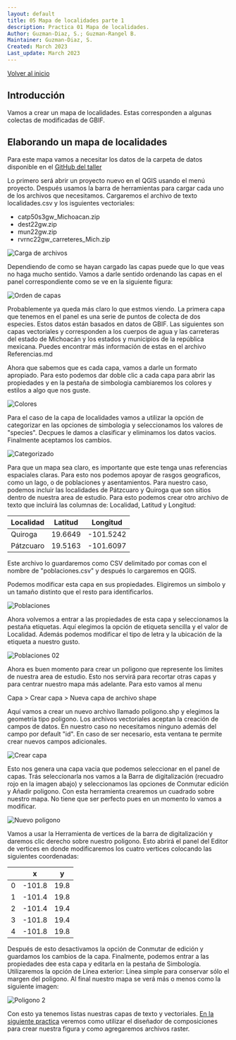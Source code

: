 ```yaml
---
layout: default
title: 05 Mapa de localidades parte 1
description: Practica 01 Mapa de localidades.
Author: Guzman-Diaz, S.; Guzman-Rangel B. 
Maintainer: Guzman-Diaz, S.
Created: March 2023
Last_update: March 2023
---
```

[Volver al inicio](index.md)

## Introducción 

Vamos a crear un mapa de localidades. Estas corresponden a algunas colectas de modificadas de GBIF.

## Elaborando un mapa de localidades
Para este mapa vamos a necesitar los datos de la carpeta de datos disponible en el [GitHub del taller](https://github.com/Zcrass/QGIS_workshop_2023/)

Lo primero será abrir un proyecto nuevo en el QGIS usando el menú proyecto. Después usamos la barra de herramientas para cargar cada uno de los archivos que necesitamos. Cargaremos el archivo de texto localidades.csv y los isguientes vectoriales:
- catp50s3gw_Michoacan.zip
- dest22gw.zip
- mun22gw.zip
- rvrnc22gw_carreteres_Mich.zip

![Carga de archivos](assets/images/05.01_carga.png)

Dependiendo de como se hayan cargado las capas puede que lo que veas no haga mucho sentido. Vamos a darle sentido ordenando las capas en el panel correspondiente como se ve en la siguiente figura:

![Orden de capas](assets/images/05.02_capas.png)

Probablemente ya queda más claro lo que estmos viendo. La primera capa que tenemos en el panel es una serie de puntos de colecta de dos especies. Estos datos están basados en datos de GBIF. Las siguientes son capas vectoriales y corresponden a los cuerpos de agua y las carreteras del estado de Michoacán y los estados y municipios de la república mexicana. Puedes encontrar más información de estas en el archivo Referencias.md

Ahora que sabemos que es cada capa, vamos a darle un formato apropiado. Para esto podemos dar doble clic a cada capa para abrir las propiedades y en la pestaña de simbologia cambiaremos los colores y estilos a algo que nos guste.

![Colores](assets/images/05.03_colores.png)

Para el caso de la capa de localidades vamos a utilizar la opción de categorizar en las opciones de simbologia y seleccionamos los valores de "species". Decpues le damos a clasificar y eliminamos los datos vacios. Finalmente aceptamos los cambios.

![Categorizado](assets/images/05.04_categorizado.png)

Para que un mapa sea claro, es importante que este tenga unas referencias espaciales claras. Para esto nos podemos apoyar de rasgos geograficos, como un lago, o de poblaciones y asentamientos. Para nuestro caso, podemos incluir las localidades de Pátzcuaro y Quiroga que son sitios dentro de nuestra area de estudio. Para esto podemos crear otro archivo de texto que incluirá las columnas de: Localidad, Latitud y Longitud:

| Localidad | Latitud | Longitud  |
| ------    | ------- | --------  |
| Quiroga   | 19.6649 | -101.5242 | 
| Pátzcuaro | 19.5163 | -101.6097 |

Este archivo lo guardaremos como CSV delimitado por comas con el nombre de "poblaciones.csv" y después lo cargaremos en QGIS.

Podemos modificar esta capa en sus propiedades. Eligiremos un simbolo y un tamaño distinto que el resto para identificarlos.

![Poblaciones](assets/images/05.05_poblaciones.png)

Ahora volvemos a entrar a las propiedades de esta capa y seleccionamos la pestaña etiquetas. Aquí elegimos la opción de etiqueta sencilla y el valor de Localidad. Además podemos modificar el tipo de letra y la ubicación de la etiqueta a nuestro gusto.

![Poblaciones 02](assets/images/05.06_Localidades.png)

Ahora es buen momento para crear un poligono que represente los limites de nuestra area de estudio. Esto nos servirá para recortar otras capas y para centrar nuestro mapa más adelante. Para esto vamos al menu 

Capa > Crear capa > Nueva capa de archivo shape

Aquí vamos a crear un nuevo archivo llamado poligono.shp y elegimos la geometría tipo poligono. Los archivos vectoriales aceptan la creación de campos de datos. En nuestro caso no necesitamos ninguno además del campo por default "id". En caso de ser necesario, esta ventana te permite crear nuevos campos adicionales.

![Crear capa](assets/images/05.07_nueva_capa.png)

Esto nos genera una capa vacia que podemos seleccionar en el panel de capas. Trás seleccionarla nos vamos a la Barra de digitalización (recuadro rojo en la imagen abajo) y seleccionamos las opciones de Conmutar edición y Añadir poligono. Con esta herramienta crearemos un cuadrado sobre nuestro mapa. No tiene que ser perfecto pues en un momento lo vamos a modificar.

![Nuevo poligono](assets/images/05.08_poligono.png)

Vamos a usar la Herramienta de vertices de la barra de digitalización y daremos clic derecho sobre nuestro poligono. Esto abrirá el panel del Editor de vertices en donde modificaremos los cuatro vertices colocando las siguientes coordenadas:

|       |   x   |   y   |
| ----- | ----- | ----- |
|   0   | -101.8 | 19.8 |
|   1   | -101.4 | 19.8 |
|   2   | -101.4 | 19.4 |
|   3   | -101.8 | 19.4 |
|   4   | -101.8 | 19.8 |

Después de esto desactivamos la opción de Conmutar de edición y guardamos los cambios de la capa. Finalmente, podemos entrar a las propiedades dee esta capa y editarla en la pestaña de Simbología. Utilizaremos la opción de Línea exterior: Línea simple para conservar sólo el margen del poligono. Al final nuestro mapa se verá más o menos como la siguiente imagen:

![Poligono 2](assets/images/05.09_polignono_2.png)

Con esto ya tenemos listas nuestras capas de texto y vectoriales. [En la siguiente practica](06_Practica_diseñador.md) veremos como utilizar el diseñador de composiciones para crear nuestra figura y como agregaremos archivos raster.




